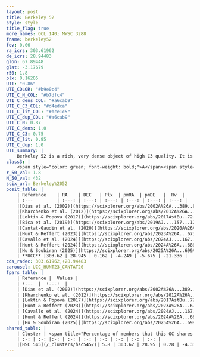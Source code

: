 ```yaml
---
layout: post
title: Berkeley 52
style: style
title_flag: true
more_names: OCL 140; MWSC 3288
fname: berkeley52
fov: 0.06
ra_icrs: 303.61962
de_icrs: 28.94483
glon: 67.89448
glat: -3.17679
r50: 1.8
plx: 0.16205
UTI: "0.86"
UTI_COLOR: "#b9e0c4"
UTI_C_N_COL: "#b7dfc4"
UTI_C_dens_COL: "#a6cab9"
UTI_C_C3_COL: "#d4edca"
UTI_C_lit_COL: "#bce1c5"
UTI_C_dup_COL: "#a6cab9"
UTI_C_N: 0.87
UTI_C_dens: 1.0
UTI_C_C3: 0.75
UTI_C_lit: 0.85
UTI_C_dup: 1.0
UTI_summary: |
    Berkeley 52 is a rich, very dense object of high C3 quality. It is well-studied in the literature. This object shares a very small percentage of members with a later reported entry.
class3: |
    <span style="color: green; font-weight: bold;">A</span><span style="color: #FFC300; font-weight: bold;">B</span>
r_50_val: 1.8
N_50_val: 432
scix_url: Berkeley%2052
posit_table: |
    | Reference    | RA    | DEC   | Plx  | pmRA  | pmDE   |  Rv  |
    | :---         | :---: | :---: | :---: | :---: | :---: | :---: |
    |[Dias et al. (2002)](https://scixplorer.org/abs/2002A%26A...389..871D) | 303.625 | 28.947 | -- | -16.46 | 6.37 | -- |
    |[Kharchenko et al. (2012)](https://scixplorer.org/abs/2012A%26A...543A.156K) | 303.623 | 28.94 | -- | -0.66 | -3.78 | -- |
    |[Loktin & Popova (2017)](https://scixplorer.org/abs/2017AstBu..72..257L) | 303.63 | 28.947 | -- | -0.16 | -1.625 | -- |
    |[Bica et al. (2019)](https://scixplorer.org/abs/2019AJ....157...12B) | 303.613 | 28.944 | -- | -- | -- | -- |
    |[Cantat-Gaudin et al. (2020)](https://scixplorer.org/abs/2020A%26A...640A...1C) | 303.621 | 28.947 | 0.147 | -4.292 | -5.679 | -- |
    |[Hunt & Reffert (2023)](https://scixplorer.org/abs/2023A%26A...673A.114H) | 303.621 | 28.947 | 0.137 | -4.26 | -5.671 | -19.273 |
    |[Cavallo et al. (2024)](https://scixplorer.org/abs/2024AJ....167...12C) | 303.628 | 28.941 | 0.145 | -- | -- | -- |
    |[Hunt & Reffert (2024)](https://scixplorer.org/abs/2024A%26A...686A..42H) | 303.621 | 28.947 | 0.137 | -4.26 | -5.671 | -19.273 |
    |[Hu & Soubiran (2025)](https://scixplorer.org/abs/2025A%26A...699A.246H) | 303.628 | 28.942 | -- | -- | -- | -- |
    | **UCC** |303.62 | 28.945 | 0.162 | -4.249 | -5.675 | -21.336 | 
cds_radec: 303.61962,+28.94483
carousel: UCC_HUNT23_CANTAT20
fpars_table: |
    | Reference |  Values |
    | :---  |  :---:  |
    | [Dias et al. (2002)](https://scixplorer.org/abs/2002A%26A...389..871D) | `E(B-V)=1.5, Dist=4900.0, Age=9.3` |
    | [Kharchenko et al. (2012)](https://scixplorer.org/abs/2012A%26A...543A.156K) | `e_bv=1.437, distance=4947, log_age=9.0` |
    | [Loktin & Popova (2017)](https://scixplorer.org/abs/2017AstBu..72..257L) | `E(B-V)=1.289, Dmod=13.253, logt=9.32` |
    | [Hunt & Reffert (2023)](https://scixplorer.org/abs/2023A%26A...673A.114H) | `AV50=4.833, diffAV50=1.759, MOD50=13.638, logAge50=9.38` |
    | [Cavallo et al. (2024)](https://scixplorer.org/abs/2024AJ....167...12C) | `AV50=4.16, dMod50=13.34, logAge50=9.4, [Fe/H]50=0.18` |
    | [Hunt & Reffert (2024)](https://scixplorer.org/abs/2024A%26A...686A..42H) | `MassJ=5672.72` |
    | [Hu & Soubiran (2025)](https://scixplorer.org/abs/2025A%26A...699A.246H) | `MA22=-0.36, MA23f=-0.24, MA23g=-0.24, MK24=-0.23, MF24=-0.04` |
shared_table: |
    | Cluster | <span title="Percentage of members that this OC shares with the ones listed">%</span>   | RA   | DEC   | Plx   | pmRA  | pmDE  | Rv | UTI |
    | :-: | :-: |:-: | :-: | :-: | :-: | :-: | :-: | :-: |
    |[HSC 545](/_clusters/hsc545/)| 5.8 | 303.62 | 28.95 | 0.28 | -4.31 | -5.79 | -- |0.0 |
---
```

